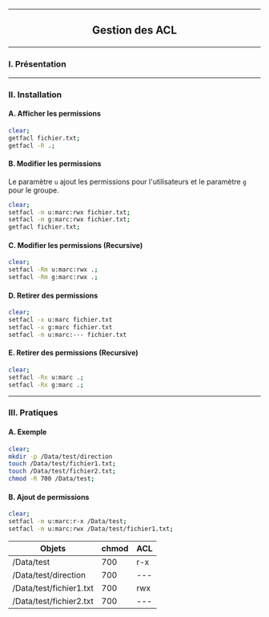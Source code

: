 ------------------------------------------------------------------------------------------------------------------------------------------------------------
## <p align='center'> Gestion des ACL</p>

------------------------------------------------------------------------------------------------------------------------------------------------------------
### I. Présentation

------------------------------------------------------------------------------------------------------------------------------------------------------------
### II. Installation
#### A. Afficher les permissions
```bash
clear;
getfacl fichier.txt;
getfacl -R .;
```

#### B. Modifier les permissions
Le paramètre `u` ajout les permissions pour l'utilisateurs et le paramètre `g` pour le groupe.

```bash
clear;
setfacl -m u:marc:rwx fichier.txt;
setfacl -m g:marc:rwx fichier.txt;
getfacl fichier.txt;
```

#### C. Modifier les permissions (Recursive)
```bash
clear;
setfacl -Rm u:marc:rwx .;
setfacl -Rm g:marc:rwx .;
```

#### D. Retirer des permissions
```bash
clear;
setfacl -x u:marc fichier.txt
setfacl -x g:marc fichier.txt
setfacl -m u:marc:--- fichier.txt
```

#### E. Retirer des permissions (Recursive)
```bash
clear;
setfacl -Rx u:marc .;
setfacl -Rx g:marc .;
```

------------------------------------------------------------------------------------------------------------------------------------------------------------
### III. Pratiques
#### A. Exemple
```bash
clear;
mkdir -p /Data/test/direction
touch /Data/test/fichier1.txt;
touch /Data/test/fichier2.txt;
chmod -R 700 /Data/test;
```
#### B. Ajout de permissions
```bash
clear;
setfacl -m u:marc:r-x /Data/test;
setfacl -m u:marc:rwx /Data/test/fichier1.txt;
```

| Objets                  | chmod | ACL |
| ----------------------- | ----- | --- |
| /Data/test              | 700   | r-x |
| /Data/test/direction    | 700   | --- |
| /Data/test/fichier1.txt | 700   | rwx |
| /Data/test/fichier2.txt | 700   | --- |
